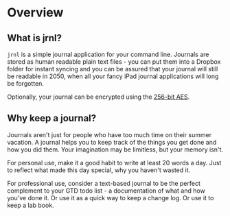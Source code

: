 # Overview

## What is jrnl?

`jrnl` is a simple journal application for
your command line. Journals are stored as human readable plain text
files - you can put them into a Dropbox folder for instant syncing and
you can be assured that your journal will still be readable in 2050,
when all your fancy iPad journal applications will long be forgotten.

Optionally, your journal can be encrypted using the [256-bit
AES](http://en.wikipedia.org/wiki/Advanced_Encryption_Standard).

## Why keep a journal?

Journals aren't just for people who have too much
time on their summer vacation. A journal helps you to keep track of the
things you get done and how you did them. Your imagination may be
limitless, but your memory isn't.

For personal use, make it a good habit to write at least 20 words a day.
Just to reflect what made this day special, why you haven't wasted it.

For professional use, consider a text-based journal to be the perfect
complement to your GTD todo list - a documentation of what and how
you've done it. Or use it as a quick way to keep a change log. Or use it
to keep a lab book.
